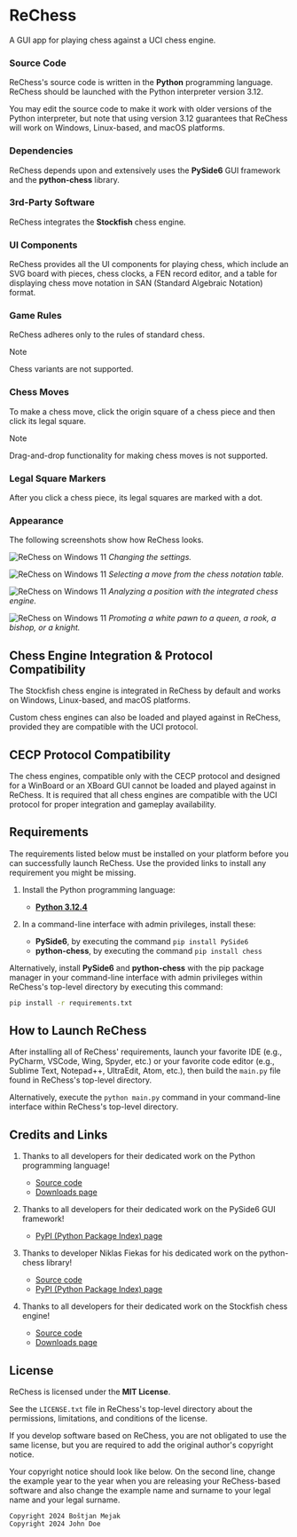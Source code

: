 # ReChess

A GUI app for playing chess against a UCI chess engine.

### Source Code

ReChess's source code is written in the **Python** programming language.
ReChess should be launched with the Python interpreter version 3.12.

You may edit the source code to make it work with older versions of the
Python interpreter, but note that using version 3.12 guarantees that
ReChess will work on Windows, Linux-based, and macOS platforms.

### Dependencies

ReChess depends upon and extensively uses the **PySide6** GUI framework
and the **python-chess** library.

### 3rd-Party Software

ReChess integrates the **Stockfish** chess engine.

### UI Components

ReChess provides all the UI components for playing chess, which include
an SVG board with pieces, chess clocks, a FEN record editor, and a table
for displaying chess move notation in SAN (Standard Algebraic Notation)
format.

### Game Rules

ReChess adheres only to the rules of standard chess.

> [!NOTE]
> Chess variants are not supported.

### Chess Moves

To make a chess move, click the origin square of a chess piece and then
click its legal square.

> [!NOTE]
> Drag-and-drop functionality for making chess moves is not supported.

### Legal Square Markers

After you click a chess piece, its legal squares are marked with a dot.

### Appearance

The following screenshots show how ReChess looks.

![ReChess on Windows 11](link "ReChess on Windows 11")
*Changing the settings.*

![ReChess on Windows 11](link "ReChess on Windows 11")
*Selecting a move from the chess notation table.*

![ReChess on Windows 11](link "ReChess on Windows 11")
*Analyzing a position with the integrated chess engine.*

![ReChess on Windows 11](link "ReChess on Windows 11")
*Promoting a white pawn to a queen, a rook, a bishop, or a knight.*

## Chess Engine Integration & Protocol Compatibility

The Stockfish chess engine is integrated in ReChess by default and works
on Windows, Linux-based, and macOS platforms.

Custom chess engines can also be loaded and played against in ReChess,
provided they are compatible with the UCI protocol.

## CECP Protocol Compatibility

The chess engines, compatible only with the CECP protocol and designed
for a WinBoard or an XBoard GUI cannot be loaded and played against in
ReChess. It is required that all chess engines are compatible with the
UCI protocol for proper integration and gameplay availability.

## Requirements

The requirements listed below must be installed on your platform before
you can successfully launch ReChess. Use the provided links to install
any requirement you might be missing.

1. Install the Python programming language:

    - [**Python 3.12.4**](https://www.python.org/ftp/python/3.12.4/python-3.12.4-amd64.exe)

2. In a command-line interface with admin privileges, install these:

    - **PySide6**, by executing the command `pip install PySide6`
    - **python-chess**, by executing the command `pip install chess`

Alternatively, install **PySide6** and **python-chess** with the pip
package manager in your command-line interface with admin privileges
within ReChess's top-level directory by executing this command:

```bash
pip install -r requirements.txt
```

## How to Launch ReChess

After installing all of ReChess' requirements, launch your favorite IDE
(e.g., PyCharm, VSCode, Wing, Spyder, etc.) or your favorite code editor
(e.g., Sublime Text, Notepad++, UltraEdit, Atom, etc.), then build the
`main.py` file found in ReChess's top-level directory.

Alternatively, execute the `python main.py` command in your command-line
interface within ReChess's top-level directory.

## Credits and Links

1. Thanks to all developers for their dedicated work on the Python
programming language!

    - [Source code](https://github.com/python/cpython)
    - [Downloads page](https://www.python.org/downloads)

2. Thanks to all developers for their dedicated work on the PySide6
GUI framework!

    - [PyPI (Python Package Index) page](https://pypi.org/project/PySide6)

3. Thanks to developer Niklas Fiekas for his dedicated work on the
python-chess library!

    - [Source code](https://github.com/niklasf/python-chess)
    - [PyPI (Python Package Index) page](https://pypi.org/project/chess)

4. Thanks to all developers for their dedicated work on the Stockfish
chess engine!

    - [Source code](https://github.com/official-stockfish/Stockfish)
    - [Downloads page](https://stockfishchess.org/download)

## License

ReChess is licensed under the **MIT License**.

See the `LICENSE.txt` file in ReChess's top-level directory about the
permissions, limitations, and conditions of the license.

If you develop software based on ReChess, you are not obligated to use
the same license, but you are required to add the original author's
copyright notice.

Your copyright notice should look like below. On the second line, change
the example year to the year when you are releasing your ReChess-based
software and also change the example name and surname to your legal name
and your legal surname.

```
Copyright 2024 Boštjan Mejak
Copyright 2024 John Doe
```
